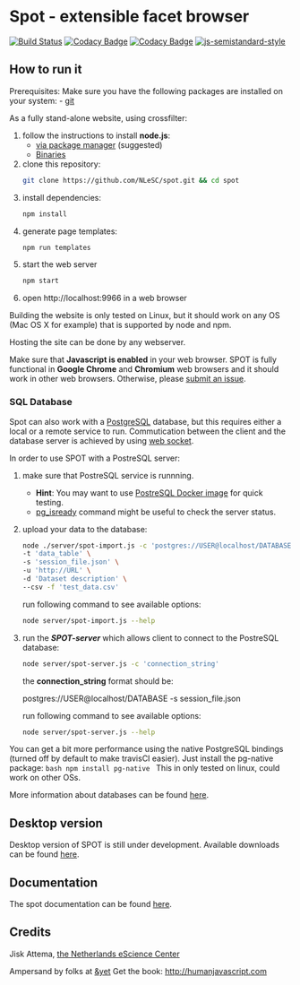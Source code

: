 # Spot - extensible facet browser
[![Build Status](https://travis-ci.org/NLeSC/spot.svg?branch=master)](https://travis-ci.org/NLeSC/spot)
[![Codacy Badge](https://api.codacy.com/project/badge/Grade/182235fbb0d44bb3aeeda9c67773f4be)](https://www.codacy.com/app/NLeSC/spot?utm_source=github.com&amp;utm_medium=referral&amp;utm_content=NLeSC/spot&amp;utm_campaign=Badge_Grade)
[![Codacy Badge](https://api.codacy.com/project/badge/Coverage/182235fbb0d44bb3aeeda9c67773f4be)](https://www.codacy.com/app/NLeSC/spot?utm_source=github.com&amp;utm_medium=referral&amp;utm_content=NLeSC/spot&amp;utm_campaign=Badge_Coverage)
[![js-semistandard-style](https://img.shields.io/badge/code%20style-semistandard-brightgreen.svg?style=flat-square)](https://github.com/Flet/semistandard)


## How to run it

Prerequisites:
Make sure you have the following packages are installed on your system:
    - [git](https://git-scm.com/book/en/v2/Getting-Started-Installing-Git) 

As a fully stand-alone website, using crossfilter:

1. follow the instructions to install **node.js**:
    - [via package manager](https://nodejs.org/en/download/package-manager) (suggested)
    - [Binaries](https://nodejs.org/en/download)
2. clone this repository:
    ```bash
    git clone https://github.com/NLeSC/spot.git && cd spot
    ```
3. install dependencies:
    ```bash
    npm install
    ```
4. generate page templates:
    ```bash
    npm run templates
    ```
5. start the web server
    ```bash
    npm start
    ```
6. open http://localhost:9966 in a web browser

Building the website is only tested on Linux, but it should work on any OS (Mac OS X for example) that is supported by node and npm.

Hosting the site can be done by any webserver.

Make sure that **Javascript is enabled** in your web browser. SPOT is fully functional in **Google Chrome** and **Chromium** web browsers and it should work in other web browsers. Otherwise, please [submit an issue](https://github.com/NLeSC/spot/issues).

### SQL Database

Spot can also work with a [PostgreSQL](https://www.postgresql.org) database, but this requires either a local or a remote service to run. Commutication between the client and the database server is achieved by using [web socket](https://github.com/socketio/socket.io).

In order to use SPOT with a PostreSQL server:

1. make sure that PostreSQL service is runnning.

    - **Hint**: You may want to use [PostreSQL Docker image](https://hub.docker.com/_/postgres) for quick testing.
    - [pg_isready](https://www.postgresql.org/docs/9.3/static/app-pg-isready.html) command might be useful to check the server status.

2. upload your data to the database:
    ```bash
    node ./server/spot-import.js -c 'postgres://USER@localhost/DATABASE' \
    -t 'data_table' \
    -s 'session_file.json' \
    -u 'http://URL' \
    -d 'Dataset description' \
    --csv -f 'test_data.csv'
    ```

    run following command to see available options:
    ```bash
    node server/spot-import.js --help
    ```

3. run the ***SPOT-server*** which allows client to connect to the PostreSQL database:
    ```bash
    node server/spot-server.js -c 'connection_string'
    ```

    the **connection_string** format should be:

      postgres://USER@localhost/DATABASE -s session_file.json

    run following command to see available options:
    ```bash
    node server/spot-server.js --help
    ```


You can get a bit more performance using the native PostgreSQL bindings (turned off by default to make travisCI easier). Just install the pg-native package:
    ```bash
    npm install pg-native
    ```
This in only tested on linux, could work on other OSs.

More information about databases can be found [here](https://github.com/NLeSC/spot/blob/master/README_SQL.md).


## Desktop version

Desktop version of SPOT is still under development. Available downloads can be found [here](https://github.com/fdiblen/spot-desktop-app/releases/tag/0.1.0-alpha.1).


## Documentation

The spot documentation can be found [here](http://nlesc.github.io/spot/doc/spot/0.0.6/index.html).


## Credits

Jisk Attema, [the Netherlands eScience Center](http://nlesc.nl)

Ampersand by folks at [&yet](http://andyet.com)
Get the book: http://humanjavascript.com
